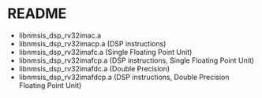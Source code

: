 # README #


* libnmsis_dsp_rv32imac.a
* libnmsis_dsp_rv32imacp.a     (DSP instructions) 
* libnmsis_dsp_rv32imafc.a     (Single Floating Point Unit)
* libnmsis_dsp_rv32imafcp.a    (DSP instructions, Single Floating Point Unit)
* libnmsis_dsp_rv32imafdc.a    (Double Precision) 
* libnmsis_dsp_rv32imafdcp.a   (DSP instructions, Double Precision Floating Point Unit)


